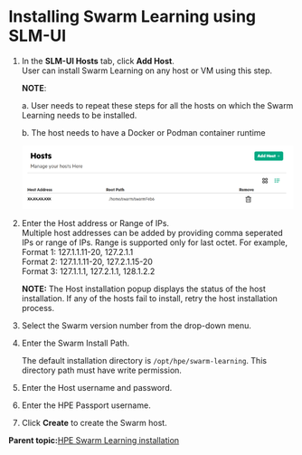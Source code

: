 # <a name="GUID-0C3D027B-C9F0-4EFE-B1FD-1B690EECD32D/"> Installing Swarm Learning using SLM-UI

1.  In the **SLM-UI Hosts** tab, click **Add Host**.<br>
    User can install Swarm Learning on any host or VM using this step.
 
    **NOTE**:
    
    a. User needs to repeat these steps for all the hosts on which the Swarm Learning needs to be installed.<br>
    
    b. The host needs to have a Docker or Podman container runtime
    
    ![Hosts](GUID-27290862-3C17-4AFD-9B60-CB9166C656F0-high.png)

2.  Enter the Host address or Range of IPs.<br>
   Multiple host addresses can be added by providing comma seperated IPs or range of IPs. Range is supported only for
    last octet. For example,<br>
    Format 1: 127.1.1.11-20, 127.2.1.1<br>
    Format 2: 127.1.1.11-20, 127.2.1.15-20<br>
    Format 3: 127.1.1.1, 127.2.1.1, 128.1.2.2

    **NOTE:**
    The Host installation popup displays the status of the host installation. If any of the hosts fail to install,
    retry the host installation process.
   
3.  Select the Swarm version number from the drop-down menu.

4.  Enter the Swarm Install Path.

    The default installation directory is `/opt/hpe/swarm-learning`. This directory path must have write permission.

5.  Enter the Host username and password.

6.  Enter the HPE Passport username.

7.  Click **Create** to create the Swarm host.


**Parent topic:**[HPE Swarm Learning installation](HPE_Swarm_Learning_installation.md)

